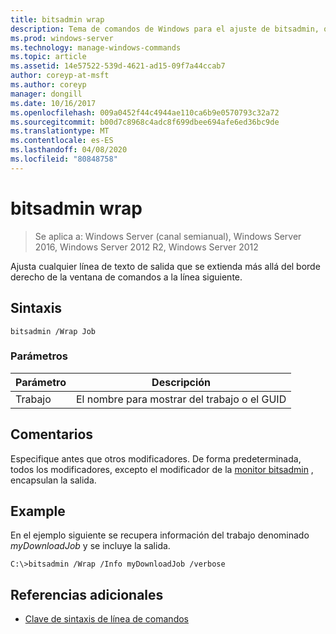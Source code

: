 ```yaml
---
title: bitsadmin wrap
description: Tema de comandos de Windows para el ajuste de bitsadmin, que ajusta cualquier línea de texto de salida que se extienda más allá del borde derecho de la ventana de comandos a la línea siguiente.
ms.prod: windows-server
ms.technology: manage-windows-commands
ms.topic: article
ms.assetid: 14e57522-539d-4621-ad15-09f7a44ccab7
author: coreyp-at-msft
ms.author: coreyp
manager: dongill
ms.date: 10/16/2017
ms.openlocfilehash: 009a0452f44c4944ae110ca6b9e0570793c32a72
ms.sourcegitcommit: b00d7c8968c4adc8f699dbee694afe6ed36bc9de
ms.translationtype: MT
ms.contentlocale: es-ES
ms.lasthandoff: 04/08/2020
ms.locfileid: "80848758"
---
```

# <a name="bitsadmin-wrap"></a>bitsadmin wrap

>Se aplica a: Windows Server (canal semianual), Windows Server 2016, Windows Server 2012 R2, Windows Server 2012

Ajusta cualquier línea de texto de salida que se extienda más allá del borde derecho de la ventana de comandos a la línea siguiente.

## <a name="syntax"></a>Sintaxis

```
bitsadmin /Wrap Job
```

### <a name="parameters"></a>Parámetros

|Parámetro|Descripción|
|-------|--------|
|Trabajo|El nombre para mostrar del trabajo o el GUID|

## <a name="remarks"></a>Comentarios

Especifique antes que otros modificadores. De forma predeterminada, todos los modificadores, excepto el modificador de la [monitor bitsadmin](bitsadmin-monitor.md) , encapsulan la salida.

## <a name="examples"></a><a name=BKMK_examples></a>Example

En el ejemplo siguiente se recupera información del trabajo denominado *myDownloadJob* y se incluye la salida.

```
C:\>bitsadmin /Wrap /Info myDownloadJob /verbose
```

## <a name="additional-references"></a>Referencias adicionales

- [Clave de sintaxis de línea de comandos](command-line-syntax-key.md)

